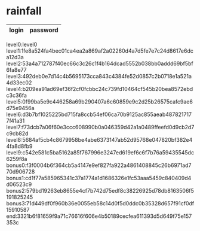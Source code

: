 # rainfall

|login|password|
|-|-|
level0:level0
level1:1fe8a524fa4bec01ca4ea2a869af2a02260d4a7d5fe7e7c24d8617e6dca12d3a
level2:53a4a712787f40ec66c3c26c1f4b164dcad5552b038bb0addd69bf5bf6fa8e77
level3:492deb0e7d14c4b5695173cca843c4384fe52d0857c2b0718e1a521a4d33ec02
level4:b209ea91ad69ef36f2cf0fcbbc24c739fd10464cf545b20bea8572ebdc3c36fa
level5:0f99ba5e9c446258a69b290407a6c60859e9c2d25b26575cafc9ae6d75e9456a
level6:d3b7bf1025225bd715fa8ccb54ef06ca70b9125ac855aeab4878217177f41a31
level7:f73dcb7a06f60e3ccc608990b0a046359d42a1a0489ffeefd0d9cb2d7c9cb82d
level8:5684af5cb4c8679958be4abe6373147ab52d95768e047820bf382e44fa8d8fb9
level9:c542e581c5ba5162a85f767996e3247ed619ef6c6f7b76a59435545dc6259f8a
bonus0:f3f0004b6f364cb5a4147e9ef827fa922a4861408845c26b6971ad770d906728
bonus1:cd1f77a585965341c37a1774a1d1686326e1fc53aaa5459c840409d4d06523c9
bonus2:579bd19263eb8655e4cf7b742d75edf8c38226925d78db8163506f5191825245
bonus3:71d449df0f960b36e0055eb58c14d0f5d0ddc0b35328d657f91cf0df15910587
end:3321b6f81659f9a71c76616f606e4b50189cecfea611393d5d649f75e157353c
